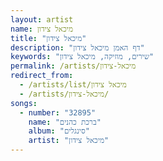 ```yaml
---
layout: artist
name: מיכאל צידון
title: "מיכאל צידון"
description: "דף האמן מיכאל צידון"
keywords: "שירים, מוזיקה, מיכאל צידון"
permalink: /artists/מיכאל-צידון
redirect_from:
  - /artists/list/מיכאל צידון
  - /artists/מיכאל-צידון/
songs:
  - number: "32895"
    name: "ברכת כהנים"
    album: "סינגלים"
    artist: "מיכאל צידון"
---
```

